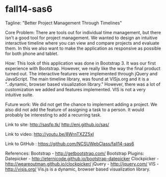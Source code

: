 fall14-sas6
===========

Tagline:
"Better Project Management Through Timelines"

Core Problem:
There are tools out for individual time management, but there isn't a good tool for project management. We wanted to design an intuitive interactive timeline where you can view and compare projects and evaluate them. In this we also want to make the application as responsive as possible for both phone and tablet.

How:
This look of this application was done in Bootstrap 3. It was our first experience with Bootstrap. However, we really like the way the final product turned out. The interactive features were implemented through jQuery and JavaScript. The main timeline library, was found at VISjs.org and it is a "..dynamic, browser based visualization library." However, there was a lot of customization we added and features implemented. VIS is not a very intuitive suite.

Future work:
We did not get the chance to implement adding a project.
We also did not add the feature of assigning a task to a person.
It would probably be interesting to add a recurring task.

Link to site:
http://sasfp.tk/
http://enj.github.io/sas/

Link to video:
http://youtu.be/8WrnTXZZ5xI

Link to GitHub :
https://github.com/NCSUWebClass/fall14-sas6

References:
Bootstrap - http://getbootstrap.com/
Bootstrap Plugins:
    Datepicker - http://eternicode.github.io/bootstrap-datepicker
    Clockpicker - http://weareoutman.github.io/clockpicker/
jQuery - http://jquery.com/
VIS -  http://visjs.org/
Vis.js is a dynamic, browser based visualization library.
